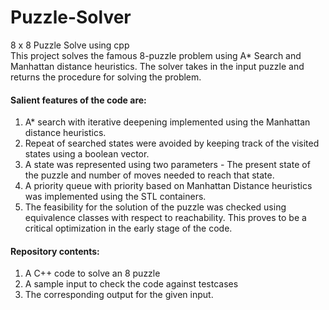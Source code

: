 # Puzzle-Solver
8 x 8 Puzzle Solve using cpp <br>
This project solves the famous 8-puzzle problem using A* Search and Manhattan distance heuristics. The solver takes in the input puzzle and returns the procedure for solving the problem.


<h4>Salient features of the code are:</h4>
<ol>
<li>	A* search with iterative deepening implemented using the Manhattan distance heuristics.</li>
<li>	Repeat of searched states were avoided by keeping track of the visited states using a boolean vector.</li>
<li>	A state was represented using two parameters - The present state of the puzzle and number of moves needed to reach that state.</li>
<li>	A priority queue with priority based on Manhattan Distance heuristics was implemented using the STL containers.</li>
<li>	The feasibility for the solution of the puzzle was checked using equivalence classes with respect to reachability. This proves to be a critical optimization in the early stage of the code.</li>
</ol>

<h4>Repository contents:</h4>
<ol>
 <li>	A C++ code to solve an 8 puzzle</li>
 <li>	A sample input to check the code against testcases</li>
 <li>	The corresponding output for the given input.</li>

